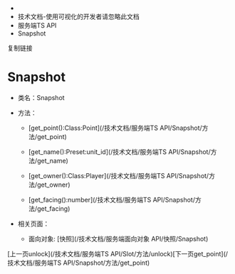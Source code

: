   * [](/)
  * 技术文档-使用可视化的开发者请忽略此文档
  * 服务端TS API
  * Snapshot

复制链接

# Snapshot

  * 类名：Snapshot

  * 方法：

    * [get_point():Class:Point](/技术文档/服务端TS API/Snapshot/方法/get_point)

    * [get_name():Preset:unit_id](/技术文档/服务端TS API/Snapshot/方法/get_name)

    * [get_owner():Class:Player](/技术文档/服务端TS API/Snapshot/方法/get_owner)

    * [get_facing():number](/技术文档/服务端TS API/Snapshot/方法/get_facing)

  * 相关页面：

    * 面向对象: [快照](/技术文档/服务端面向对象 API/快照/Snapshot)

[上一页unlock](/技术文档/服务端TS API/Slot/方法/unlock)[下一页get_point](/技术文档/服务端TS
API/Snapshot/方法/get_point)


